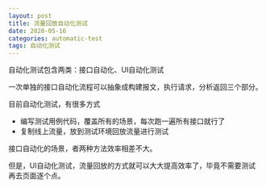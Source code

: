 ```yaml
---
layout: post
title: 流量回放自动化测试
date: 2020-05-16
categories: automatic-test
tags: 自动化测试
---
```


自动化测试包含两类：接口自动化、UI自动化测试

一次单独的接口自动化流程可以抽象成构建报文，执行请求，分析返回三个部分。

目前自动化测试，有很多方式
- 编写测试用例代码，覆盖所有的场景，每次跑一遍所有接口就行了
- 复制线上流量，放到测试环境回放流量进行测试

接口自动化的场景，者两种方法效率相差不大。


但是，UI自动化测试，流量回放的方式就可以大大提高效率了，毕竟不需要测试再去页面逐个点。

